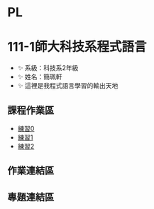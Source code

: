 # PL
# 111-1師大科技系程式語言
- ✨ 系級：科技系2年級
- ✨ 姓名：簡珮軒
- ✨ 這裡是我程式語言學習的輸出天地
## 課程作業區
- [練習0](https://github.com/cpeggy/PL/blob/main/Python01.ipynb)
- [練習1](https://github.com/cpeggy/PL/blob/main/Python02.ipynb)
- [練習2](https://github.com/cpeggy/PL/blob/main/Practice3.ipynb)
## 作業連結區
## 專題連結區
